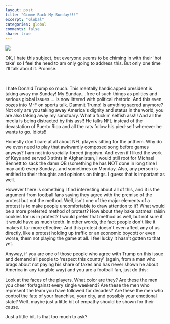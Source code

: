 ```yaml
---
layout: post
title: "Gimme Back My Sunday!!!"
excerpt: "Global"
categories: global
comments: false
share: true
---
```


![](http://i.perezhilton.com/wp-content/uploads/2017/09/donald-trump-nfl-feud-recap-explanation__oPt.jpg)



OK, I hate this subject, but everyone seems to be chiming in with their 'hot take' so I feel the need to am only going to address this. But only one time I'll talk about it. Promise.


<br>



I hate Donald Trump so much. This mentally handicapped president is taking away my Sunday! My Sunday....free of such things as politics and serious global issues.....is now littered with political rhetoric. And this even oozes into M-F on sports talk. Dammit Trump! Is anything sacred anymore? Not only are you taking away America's dignity and status in the world, you are also taking away my sanctuary. What a fuckin' selfish ass!!! And all the media is being distracted by this ass!! He talks NFL instead of the devastation of Puerto Rico and all the rats follow his pied-self wherever he wants to go. Idiots!!



Honestly don't care at all about NFL players sitting for the anthem. Why do we even need to play that awkwardly composed song before games anyway? I am not into socially-forced jingoism. And even if I liked the work of Keys and served 3 stints in Afghanistan, I would still root for Michael Bennett to sack the damn QB (something he has NOT done in long time I may add) every Sunday...and sometimes on Monday. Also, any person is entitled to their thoughts and opinions on things. I guess that is important as well.  

However there is something I find interesting about all of this, and it is the argument from football fans saying they agree with the premise of the protest but not the method. Well, isn't one of the major elements of a protest is to make people uncomfortable to draw attention to it? What would be a more preferred method of protest? How about they bake oatmeal raisin cookies for us in protest? I would prefer that method as well, but not sure if it would have as much teeth. In other words, the fact people don't like it makes it far more effective. And this protest doesn't even affect any of us directly, like a protest holding up traffic or an economic boycott or even worse, them not playing the game at all. I feel lucky it hasn't gotten to that yet.


Anyway, if you are one of those people who agree with Trump on this issue and demand all people to 'respect this country' (again, from a man who brags about not paying his share of taxes and has never shown he about America in any tangible way) and you are a football fan, just do this: 

Look at the faces of the players. What color are they? Are these the men you cheer for/against every single weekend? Are these the men who represent the team you have followed for decades? Are these the men who control the fate of your franchise, your city, and possibly your emotional state? Well, maybe just a little bit of empathy should be shown for their cause.


Just a little bit. Is that too much to ask?














